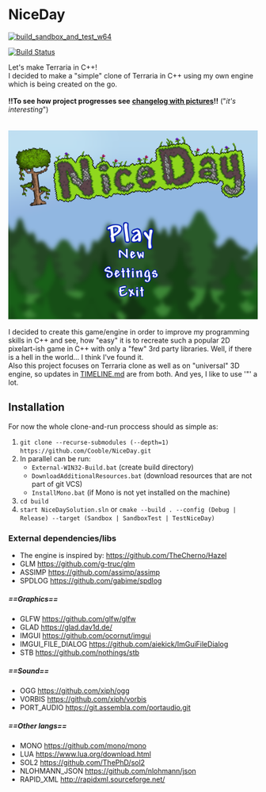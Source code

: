# NiceDay
[![build_sandbox_and_test_w64](https://github.com/Cooble/NiceDay/actions/workflows/build_sandbox_and_test_w64.yml/badge.svg?branch=master)](https://github.com/Cooble/NiceDay/actions/workflows/build_sandbox_and_test_w64.yml)

[![Build Status](https://travis-ci.com/Cooble/NiceDay.svg?branch=master)](https://travis-ci.com/Cooble/NiceDay)

Let's make Terraria in C++!  
I decided to make a "simple" clone of Terraria in C++ using my own engine which is being created on the go. 
<br> 
<br> 
**!!To see how project progresses see** [**changelog with pictures**](screenshots/TIMELINE.md)**!!** ("*it's interesting*")
<br>  
<br>
![Alt text](screenshots/back_logo.png?raw=false "logo")

I decided to create this game/engine in order to improve my programming skills in C++ and see, 
how "easy" it is to recreate such a popular 2D pixelart-ish game in C++ with only a "few" 3rd party libraries. 
Well, if there is a hell in the world... I think I've found it.<br>
Also this project focuses on Terraria clone as well as on "universal" 3D engine, 
so updates in [TIMELINE.md](screenshots/TIMELINE.md) are from both.
And yes, I like to use '"' a lot.

## Installation
For now the whole clone-and-run proccess should as simple as:
1. `git clone --recurse-submodules (--depth=1) https://github.com/Cooble/NiceDay.git`
2. In parallel can be run:
   - `External-WIN32-Build.bat` (create build directory)
   - `DownloadAdditionalResources.bat` (download resources that are not part of git VCS)
   - `InstallMono.bat` (if Mono is not yet installed on the machine)
3. `cd build`
3. `start NiceDaySolution.sln` or `cmake --build . --config (Debug | Release) --target (Sandbox | SandboxTest | TestNiceDay)`


### External dependencies/libs
- The engine is inspired by: https://github.com/TheCherno/Hazel   
- GLM https://github.com/g-truc/glm
- ASSIMP https://github.com/assimp/assimp
- SPDLOG https://github.com/gabime/spdlog

##### ==Graphics==
- GLFW https://github.com/glfw/glfw
- GLAD https://glad.dav1d.de/
- IMGUI https://github.com/ocornut/imgui
- IMGUI_FILE_DIALOG https://github.com/aiekick/ImGuiFileDialog
- STB https://github.com/nothings/stb

##### ==Sound==
- OGG https://github.com/xiph/ogg
- VORBIS https://github.com/xiph/vorbis
- PORT_AUDIO https://git.assembla.com/portaudio.git

##### ==Other langs==
- MONO https://github.com/mono/mono
- LUA https://www.lua.org/download.html
- SOL2 https://github.com/ThePhD/sol2
- NLOHMANN_JSON https://github.com/nlohmann/json
- RAPID_XML http://rapidxml.sourceforge.net/
